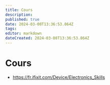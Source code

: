 ```yaml
---
title: Cours
description: 
published: true
date: 2024-03-08T13:36:53.864Z
tags: 
editor: markdown
dateCreated: 2024-03-08T13:36:53.864Z
---
```


# Cours

- <https://fr.ifixit.com/Device/Electronics_Skills>